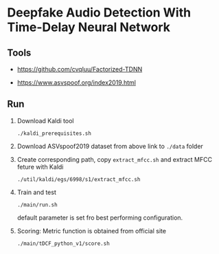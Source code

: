 # Deepfake Audio Detection With Time-Delay Neural Network
### 


## Tools

* https://github.com/cvqluu/Factorized-TDNN

* https://www.asvspoof.org/index2019.html

## Run
1. Download Kaldi tool
    ```
    ./kaldi_prerequisites.sh
    ```

2. Download ASVspoof2019 dataset from above link to ```./data``` folder

3. Create corresponding path, copy ```extract_mfcc.sh``` and extract MFCC feture with Kaldi
    ```
    ./util/kaldi/egs/6998/s1/extract_mfcc.sh
    ```

4. Train and test
    ```
    ./main/run.sh
    ```
    default parameter is set fro best performing configuration.

5. Scoring: Metric function is obtained from official site
    ```
    ./main/tDCF_python_v1/score.sh
    ```


